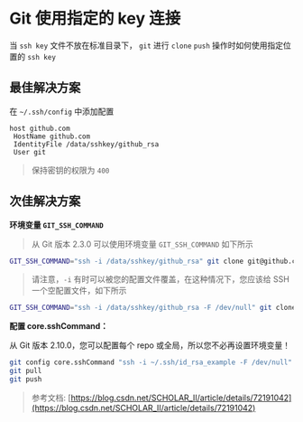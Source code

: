 # Git 使用指定的 key 连接


当 `ssh key` 文件不放在标准目录下， `git` 进行 `clone` `push` 操作时如何使用指定位置的 `ssh key`

## 最佳解决方案

在 `~/.ssh/config` 中添加配置

```ssh
host github.com
 HostName github.com
 IdentityFile /data/sshkey/github_rsa
 User git
```

> 保持密钥的权限为 `400`

## 次佳解决方案

**环境变量 `GIT_SSH_COMMAND`**

> 从 Git 版本 2.3.0 可以使用环境变量 `GIT_SSH_COMMAND` 如下所示

```bash
GIT_SSH_COMMAND="ssh -i /data/sshkey/github_rsa" git clone git@github.com:test/test.git
```

> 请注意，`-i` 有时可以被您的配置文件覆盖，在这种情况下，您应该给 SSH 一个空配置文件，如下所示

```bash
GIT_SSH_COMMAND="ssh -i /data/sshkey/github_rsa -F /dev/null" git clone git@github.com:test/test.git
```

**配置 core.sshCommand：**

从 Git 版本 2.10.0，您可以配置每个 repo 或全局，所以您不必再设置环境变量！

```bash
git config core.sshCommand "ssh -i ~/.ssh/id_rsa_example -F /dev/null"
git pull
git push
```

> 参考文档: [https://blog.csdn.net/SCHOLAR_II/article/details/72191042](https://blog.csdn.net/SCHOLAR_II/article/details/72191042)

